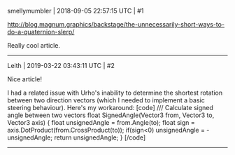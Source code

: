 smellymumbler | 2018-09-05 22:57:15 UTC | #1

http://blog.magnum.graphics/backstage/the-unnecessarily-short-ways-to-do-a-quaternion-slerp/

Really cool article.

-------------------------

Leith | 2019-03-22 03:43:11 UTC | #2

Nice article!

I had a related issue with Urho's inability to determine the shortest rotation between two direction vectors (which I needed to implement a basic steering behaviour).
Here's my workaround:
[code]
/// Calculate signed angle between two vectors
float SignedAngle(Vector3 from, Vector3 to, Vector3 axis)
        {
            float unsignedAngle = from.Angle(to);
            float sign = axis.DotProduct(from.CrossProduct(to));
            if(sign<0)
                unsignedAngle = -unsignedAngle;
            return unsignedAngle;
}
[/code]

-------------------------


